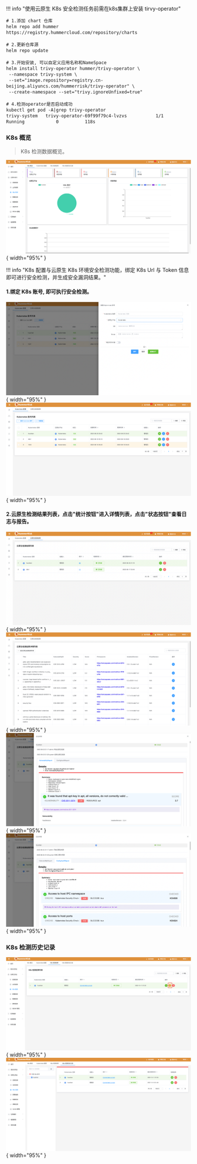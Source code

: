 !!! info "使用云原生 K8s 安全检测任务前需在k8s集群上安装 tirvy-operator"

```shell
# 1.添加 chart 仓库
helm repo add hummer https://registry.hummercloud.com/repository/charts

# 2.更新仓库源
helm repo update

# 3.开始安装, 可以自定义应用名称和NameSpace
helm install trivy-operator hummer/trivy-operator \
 --namespace trivy-system \
 --set="image.repository=registry.cn-beijing.aliyuncs.com/hummerrisk/trivy-operator" \
 --create-namespace --set="trivy.ignoreUnfixed=true"

# 4.检测operator是否启动成功
kubectl get pod -A|grep trivy-operator
trivy-system   trivy-operator-69f99f79c4-lvzvs           1/1     Running            0          118s
```
### K8s 概览

> K8s 检测数据概览。

![K8s 检测](../img/release/0.4.0/k8s.png){ width="95%" }

!!! info "K8s 配置与云原生 K8s 环境安全检测功能，绑定 K8s Url 与 Token 信息即可进行安全检测，并生成安全漏洞结果。"

#### 1.绑定 K8s 账号, 即可执行安全检测。

![K8s](../img/user/k8s1.png){ width="95%" }
![K8s](../img/user/k8s2.png){ width="95%" }

#### 2.云原生检测结果列表，点击"统计按钮"进入详情列表，点击"状态按钮"查看日志与报告。

![K8s](../img/user/k8s3.png){ width="95%" }
![K8s](../img/user/k8s4.png){ width="95%" }
![K8s](../img/user/k8s5.png){ width="95%" }
![K8s](../img/user/k8s6.png){ width="95%" }

### K8s 检测历史记录

![K8s 检测](../img/release/0.4.0/k8s2.png){ width="95%" }
![K8s 检测](../img/release/0.4.0/k8s3.png){ width="95%" }
